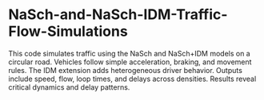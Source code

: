 # NaSch-and-NaSch-IDM-Traffic-Flow-Simulations
This code simulates traffic using the NaSch and NaSch+IDM models on a circular road. Vehicles follow simple acceleration, braking, and movement rules. The IDM extension adds heterogeneous driver behavior. Outputs include speed, flow, loop times, and delays across densities. Results reveal critical dynamics and delay patterns.
